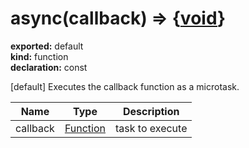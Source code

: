 # async(callback) => {[void](https://developer.mozilla.org/en-US/docs/Web/JavaScript/Reference/Global_Objects/undefined)}      
  
**exported:** default      
**kind:** function      
**declaration:** const      
  
[default] Executes the callback function as a microtask.      
  
| Name | Type | Description |        
|------|------|-------------|        
| callback | [Function](https://developer.mozilla.org/en-US/docs/Web/JavaScript/Reference/Global_Objects/Function/prototype) | task to execute |\n      
